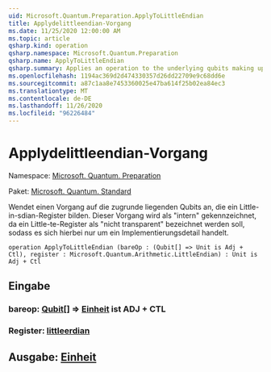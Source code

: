 ```yaml
---
uid: Microsoft.Quantum.Preparation.ApplyToLittleEndian
title: Applydelittleendian-Vorgang
ms.date: 11/25/2020 12:00:00 AM
ms.topic: article
qsharp.kind: operation
qsharp.namespace: Microsoft.Quantum.Preparation
qsharp.name: ApplyToLittleEndian
qsharp.summary: Applies an operation to the underlying qubits making up a little-endian register. This operation is marked as internal, as a little-endian register is intended to be "opaque," such that this is an implementation detail only.
ms.openlocfilehash: 1194ac369d2d474330357d26dd22709e9c68dd6e
ms.sourcegitcommit: a87c1aa8e7453360025e47ba614f25b02ea84ec3
ms.translationtype: MT
ms.contentlocale: de-DE
ms.lasthandoff: 11/26/2020
ms.locfileid: "96226484"
---
```

# <a name="applytolittleendian-operation"></a>Applydelittleendian-Vorgang

Namespace: [Microsoft. Quantum. Preparation](xref:Microsoft.Quantum.Preparation)

Paket: [Microsoft. Quantum. Standard](https://nuget.org/packages/Microsoft.Quantum.Standard)


Wendet einen Vorgang auf die zugrunde liegenden Qubits an, die ein Little-in-sdian-Register bilden. Dieser Vorgang wird als "intern" gekennzeichnet, da ein Little-te-Register als "nicht transparent" bezeichnet werden soll, sodass es sich hierbei nur um ein Implementierungsdetail handelt.

```qsharp
operation ApplyToLittleEndian (bareOp : (Qubit[] => Unit is Adj + Ctl), register : Microsoft.Quantum.Arithmetic.LittleEndian) : Unit is Adj + Ctl
```


## <a name="input"></a>Eingabe

### <a name="bareop--qubit--unit--is-adj--ctl"></a>bareop: [Qubit](xref:microsoft.quantum.lang-ref.qubit)[] => [Einheit](xref:microsoft.quantum.lang-ref.unit)  ist ADJ + CTL




### <a name="register--littleendian"></a>Register: [littleerdian](xref:Microsoft.Quantum.Arithmetic.LittleEndian)





## <a name="output--unit"></a>Ausgabe: [Einheit](xref:microsoft.quantum.lang-ref.unit)

